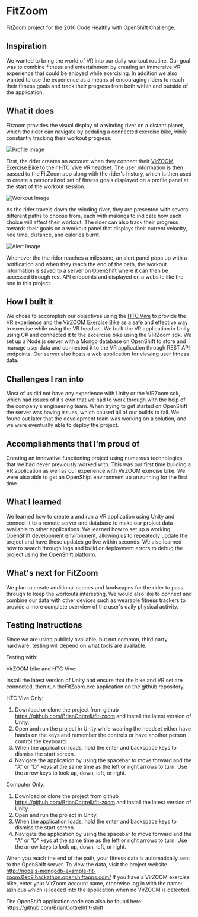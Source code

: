 # FitZoom
FitZoom project for the 2016 Code Healthy with OpenShift Challenge.

## Inspiration
We wanted to bring the world of VR into our daily workout routine. Our goal was to combine fitness and entertainment by creating an immersive VR experience that could be enjoyed while exercising. In addition we also wanted to use the experience as a means of encouraging riders to reach their fitness goals and track their progress from both within and outside of the application. 
## What it does
Fitzoom provides the visual display of a winding river on a distant planet, which the rider can navigate by pedaling a connected exercise bike, while constantly tracking their workout progress.

![Profile Image](http://i.imgur.com/b5XV2ti.png)

First, the rider creates an account when they connect their [VirZOOM Exercise Bike](http://virzoom.com/) to their [HTC Vive](https://www.htcvive.com/us/) VR headset. The user information is then passed to the FitZoom app along with the rider's history, which is then used to create a personalized set of fitness goals displayed on a profile panel at the start of the workout session.

![Workout Image](http://i.imgur.com/LHuWTrk.png)

As the rider travels down the winding river, they are presented with several different paths to choose from, each with makings to indicate how each choice will affect their workout. The rider can also track their progress towards their goals on a workout panel that displays their current velocity, ride time, distance, and calories burnt.

![Alert Image](http://i.imgur.com/uiBdvCW.png)

Whenever the the rider reaches a milestone, an alert panel pops up with a notification and when they reach the end of the path, the workout information is saved to a server on OpenShift where it can then be accessed through rest API endpoints and displayed on a website like the one in this project.
## How I built it
We chose to accomplish our objectives using the [HTC Vive](https://www.htcvive.com/us/) to provide the VR experience and the [VirZOOM Exercise Bike](http://virzoom.com/) as a safe and effective way to exercise while using the VR headset. We built the VR application in Unity using C# and connected it to the excercise bike using the VIRZoom sdk. We set up a Node.js server with a Mongo database on OpenShift to store and manage user data and connected it to the VR application through REST API endpoints. Our server also hosts a web application for viewing user fitness data. 
## Challenges I ran into
Most of us did not have any experience with Unity or the VIRZoom sdk, which had issues of it's own that we had to work through with the help of the company's engineering team. When trying to get started on OpenShift the server was having issues, which caused all of our builds to fail. We found out later that the development team was working on a solution, and we were eventually able to deploy the project. 
## Accomplishments that I'm proud of
Creating an innovative functioning project using numerous technologies that we had never previously worked with. This was our first time building a VR application as well as our experience with VirZOOM exercise bike. We were also able to get an OpenShipt environment up an running for the first time. 
## What I learned
We learned how to create a and run a VR application using Unity and connect it to a remote server and database to make our project data available to other applications. We learned how to set up a working OpenShift development environment, allowing us to repeatedly update the project and have those updates go live within seconds. We also learned how to search through logs and build or deployment errors to debug the project using the OpenShift platform.
## What's next for FitZoom
We plan to create additional scenes and landscapes for the rider to pass through to keep the workouts interesting. We would also like to connect and combine our data with other devices such as wearable fitness trackers to provide a more complete overview of the user's daily physical activity.
## Testing Instructions
Since we are using publicly available, but not common, third party hardware, testing will depend on what tools are available.

Testing with:

VirZOOM bike and HTC Vive:

Install the latest version of Unity and ensure that the bike and VR set are connected, then run theFitZoom.exe application on the github repository.

HTC Vive Only:
1. Download or clone the project from github https://github.com/BrianCottrell/fit-zoom and install the latest version of Unity.
2. Open and run the project in Unity while wearing the headset either have hands on the keys and remember the controls or have another person control the keyboard. 
3. When the application loads, hold the enter and backspace keys to dismiss the start screen.
4. Navigate the application by using the spacebar to move forward and the "A" or "D" keys at the same time as the left or right arrows to turn.
Use the arrow keys to look up, down, left, or right.

Computer Only:
1. Download or clone the project from github https://github.com/BrianCottrell/fit-zoom and install the latest version of Unity.
2. Open and run the project in Unity.
3. When the application loads, hold the enter and backspace keys to dismiss the start screen.
4. Navigate the application by using the spacebar to move forward and the "A" or "D" keys at the same time as the left or right arrows to turn.
Use the arrow keys to look up, down, left, or right.

When you reach the end of the path, your fitness data is automatically sent to the OpenShift server.
To view the data, visit the project website
http://nodejs-mongodb-example-fit-zoom.0ec9.hackathon.openshiftapps.com/
If you have a VirZOOM exercise bike, enter your VirZoom account name, otherwise log in with the name:
azinicus
which is loaded into the application when no VirZOOM is detected.

The OpenShift application code can also be found here:
https://github.com/BrianCottrell/fit-shift
